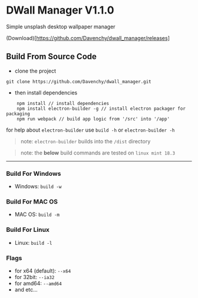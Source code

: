 # DWall Manager V1.1.0
Simple unsplash desktop wallpaper manager

(Download)[https://github.com/Davenchy/dwall_manager/releases]

## Build From Source Code

- clone the project

`git clone https://github.com/Davenchy/dwall_manager.git`

- then install dependencies

```
	npm install // install dependencies
	npm install electron-builder -g // install electron packager for packaging
	npm run webpack // build app logic from '/src' into '/app'
```

for help about `electron-builder` use `build -h` or `electron-builder -h`

> note: `electron-builder` builds into the `/dist` directory

> note: the __below__ build commands are tested on `linux mint 18.3`

____

### Build For Windows

- Windows: `build -w`

### Build For MAC OS

- MAC OS: `build -m`

### Build For Linux

- Linux: `build -l`

### Flags

- for x64 (default): `--x64`
- for 32bit: `--ia32`
- for amd64: `--amd64`
- and etc...
